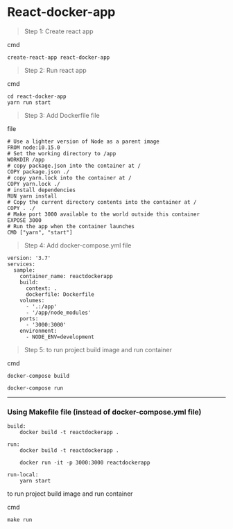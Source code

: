 # React-docker-app

> Step 1: Create react app

cmd
```
create-react-app react-docker-app
```

> Step 2: Run react app 

cmd
```
cd react-docker-app
yarn run start
```

> Step 3: Add Dockerfile file

file
```
# Use a lighter version of Node as a parent image 
FROM node:10.15.0
# Set the working directory to /app 
WORKDIR /app
# copy package.json into the container at / 
COPY package.json ./
# copy yarn.lock into the container at / 
COPY yarn.lock ./
# install dependencies 
RUN yarn install
# Copy the current directory contents into the container at / 
COPY . ./
# Make port 3000 available to the world outside this container 
EXPOSE 3000
# Run the app when the container launches 
CMD ["yarn", "start"]
```

> Step 4: Add docker-compose.yml file

```
version: '3.7'
services:
  sample:
    container_name: reactdockerapp
    build:
      context: .
      dockerfile: Dockerfile
    volumes:
      - '.:/app'
      - '/app/node_modules'
    ports:
      - '3000:3000'
    environment:
      - NODE_ENV=development

```


> Step 5: to run project build image and run container

cmd
```	
docker-compose build 

docker-compose run 
```


--------------------------------------------------- 


### Using Makefile file (instead of docker-compose.yml file)

```
build:
	docker build -t reactdockerapp . 

run:
	docker build -t reactdockerapp .
	
	docker run -it -p 3000:3000 reactdockerapp  

run-local:
	yarn start

```

to run project build image and run container

cmd
```	
make run 
```
